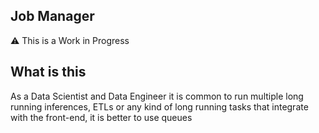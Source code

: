 ## Job Manager

⚠️ This is a Work in Progress

## What is this

As a Data Scientist and Data Engineer it is common to run multiple long running inferences, ETLs or any kind of long running tasks that integrate with the front-end, it is better to use queues